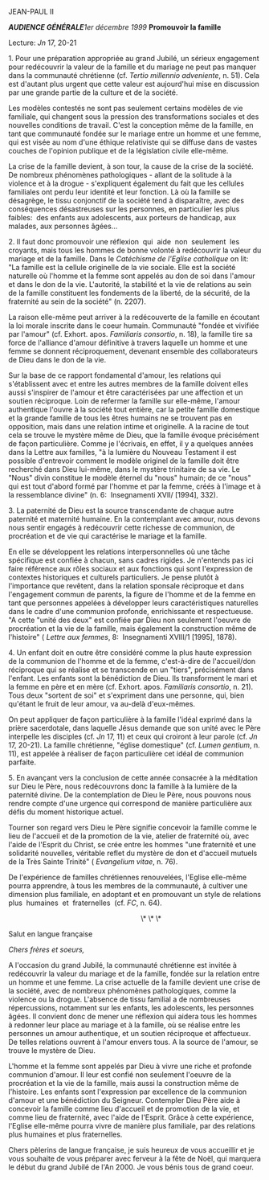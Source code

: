 JEAN-PAUL II

***AUDIENCE GÉNÉRALE****1er décembre 1999* **Promouvoir la famille**

Lecture:
*Jn* 17, 20-21

1. Pour une préparation appropriée au grand Jubilé, un sérieux engagement pour redécouvrir la valeur de la famille et du mariage ne peut pas manquer dans la communauté chrétienne (cf.
*Tertio millennio adveniente*, n. 51). Cela est d'autant plus urgent que cette valeur est aujourd'hui mise en discussion par une grande partie de la culture et de la société.

Les modèles contestés ne sont pas seulement certains modèles de vie familiale, qui changent sous la pression des transformations sociales et des nouvelles conditions de travail. C'est la conception même de la famille, en tant que communauté fondée sur le mariage entre un homme et une femme, qui est visée au nom d'une éthique relativiste qui se diffuse dans de vastes couches de l'opinion publique et de la législation civile elle-même.

La crise de la famille devient, à son tour, la cause de la crise de la société. De nombreux phénomènes pathologiques - allant de la solitude à la violence et à la drogue - s'expliquent également du fait que les cellules familiales ont perdu leur identité et leur fonction. Là où la famille se désagrège, le tissu conjonctif de la société tend à disparaître, avec des conséquences désastreuses sur les personnes, en particulier les plus faibles:  des enfants aux adolescents, aux porteurs de handicap, aux malades, aux personnes âgées...

2. Il faut donc promouvoir une réflexion  qui  aide  non  seulement  les croyants, mais tous les hommes de bonne volonté à redécouvrir la valeur du mariage et de la famille. Dans le *Catéchisme de l'Eglise catholique* on lit:  "La famille est la cellule originelle de la vie sociale. Elle est la société naturelle où l'homme et la femme sont appelés au don de soi dans l'amour et dans le don de la vie. L'autorité, la stabilité et la vie de relations au sein de la famille constituent les fondements de la liberté, de la sécurité, de la fraternité au sein de la société" (n. 2207).

La raison elle-même peut arriver à la redécouverte de la famille en écoutant la loi morale inscrite dans le coeur humain. Communauté "fondée et vivifiée par l'amour" (cf. Exhort. apos. *Familiaris consortio*, n. 18), la famille tire sa force de l'alliance d'amour définitive à travers laquelle un homme et une femme se donnent réciproquement, devenant ensemble des collaborateurs de Dieu dans le don de la vie.

Sur la base de ce rapport fondamental d'amour, les relations qui s'établissent avec et entre les autres membres de la famille doivent elles aussi s'inspirer de l'amour et être caractérisées par une affection et un soutien réciproque. Loin de refermer la famille sur elle-même, l'amour authentique l'ouvre à la société tout entière, car la petite famille domestique et la grande famille de tous les êtres humains ne se trouvent pas en opposition, mais dans une relation intime et originelle. A la racine de tout cela se trouve le mystère même de Dieu, que la famille évoque précisément de façon particulière. Comme je l'écrivais, en effet, il y a quelques années dans la Lettre aux familles, "à la lumière du Nouveau Testament il est possible d'entrevoir comment le modèle originel de la famille doit être recherché dans Dieu lui-même, dans le mystère trinitaire de sa vie. Le "Nous" divin constitue le modèle éternel du "nous" humain; de ce "nous" qui est tout d'abord formé par l'homme et par la femme, créés à l'image et à la ressemblance divine" (n. 6:  Insegnamenti XVII/ \[1994\], 332).

3. La paternité de Dieu est la source transcendante de chaque autre paternité et maternité humaine. En la contemplant avec amour, nous devons nous sentir engagés à redécouvrir cette richesse de communion, de procréation et de vie qui caractérise le mariage et la famille.

En elle se développent les relations interpersonnelles où une tâche spécifique est confiée à chacun, sans cadres rigides. Je n'entends pas ici faire référence aux rôles sociaux et aux fonctions qui sont l'expression de contextes historiques et culturels particuliers. Je pense plutôt à l'importance que revêtent, dans la relation sponsale réciproque et dans l'engagement commun de parents, la figure de l'homme et de la femme en tant que personnes appelées à développer leurs caractéristiques naturelles dans le cadre d'une communion profonde, enrichissante et respectueuse. "A cette "unité des deux" est confiée par Dieu non seulement l'oeuvre de procréation et la vie de la famille, mais également la construction même de l'histoire" ( *Lettre aux femmes*, 8:  Insegnamenti XVIII/1 \[1995\], 1878).

4. Un enfant doit en outre être considéré comme la plus haute expression de la communion de l'homme et de la femme, c'est-à-dire de l'accueil/don réciproque qui se réalise et se transcende en un "tiers", précisément dans l'enfant. Les enfants sont la bénédiction de Dieu. Ils transforment le mari et la femme en père et en mère (cf. Exhort. apos. *Familiaris consortio*, n. 21). Tous deux "sortent de soi" et s'expriment dans une personne, qui, bien qu'étant le fruit de leur amour, va au-delà d'eux-mêmes.

On peut appliquer de façon particulière à la famille l'idéal exprimé dans la prière sacerdotale, dans laquelle Jésus demande que son unité avec le Père interpelle les disciples (cf. *Jn* 17, 11) et ceux qui croiront à leur parole (cf. *Jn* 17, 20-21). La famille chrétienne, "église domestique" (cf. *Lumen gentium*, n. 11), est appelée à réaliser de façon particulière cet idéal de communion parfaite.

5. En avançant vers la conclusion de cette année consacrée à la méditation sur Dieu le Père, nous redécouvrons donc la famille à la lumière de la paternité divine. De la contemplation de Dieu le Père, nous pouvons nous rendre compte d'une urgence qui correspond de manière particulière aux défis du moment historique actuel.

Tourner son regard vers Dieu le Père signifie concevoir la famille comme le lieu de l'accueil et de la promotion de la vie, atelier de fraternité où, avec l'aide de l'Esprit du Christ, se crée entre les hommes "une fraternité et une solidarité nouvelles, véritable reflet du mystère de don et d'accueil mutuels de la Très Sainte Trinité" ( *Evangelium vitae*, n. 76).

De l'expérience de familles chrétiennes renouvelées, l'Eglise elle-même pourra apprendre, à tous les membres de la communauté, à cultiver une dimension plus familiale, en adoptant et en promouvant un style de relations plus  humaines  et  fraternelles  (cf. *FC*, n. 64).

                                                                    \\* \\* \\*

Salut en langue française

*Chers frères et soeurs,*

A l'occasion du grand Jubilé, la communauté chrétienne est invitée à redécouvrir la valeur du mariage et de la famille, fondée sur la relation entre un homme et une femme. La crise actuelle de la famille devient une crise de la société, avec de nombreux phénomènes pathologiques, comme la violence ou la drogue. L'absence de tissu familial a de nombreuses répercussions, notamment sur les enfants, les adolescents, les personnes âgées. Il convient donc de mener une réflexion qui aidera tous les hommes à redonner leur place au mariage et à la famille, où se réalise entre les personnes un amour authentique, et un soutien réciproque et affectueux. De telles relations ouvrent à l'amour envers tous. A la source de l'amour, se trouve le mystère de Dieu.

L'homme et la femme sont appelés par Dieu à vivre une riche et profonde communion d'amour. Il leur est confié non seulement l'oeuvre de la procréation et la vie de la famille, mais aussi la construction même de l'histoire. Les enfants sont l'expression par excellence de la communion d'amour et une bénédiction du Seigneur. Contempler Dieu Père aide à concevoir la famille comme lieu d'accueil et de promotion de la vie, et comme lieu de fraternité, avec l'aide de l'Esprit. Grâce à cette expérience, l'Eglise elle-même pourra vivre de manière plus familiale, par des relations plus humaines et plus fraternelles.

Chers pèlerins de langue française, je suis heureux de vous accueillir et je vous souhaite de vous préparer avec ferveur à la fête de Noël, qui marquera le début du grand Jubilé de l'An 2000. Je vous bénis tous de grand coeur.
